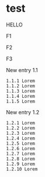 # test
HELLO

F1

F2

F3

New entry 1.1

    1.1.1 Lorem
    1.1.2 Lorem
    1.1.3 Lorem
    1.1.4 Lorem
    1.1.5 Lorem

New entry 1.2

    1.2.1 Lorem
    1.2.2 Lorem
    1.2.3 Lorem
    1.2.4 Lorem
    1.2.5 Lorem
    1.2.6 Lorem
    1.2.7 Lorem
    1.2.8 Lorem
    1.2.9 Lorem
    1.2.10 Lorem

